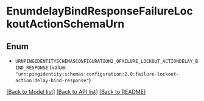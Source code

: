 # EnumdelayBindResponseFailureLockoutActionSchemaUrn

## Enum


* `URNPINGIDENTITYSCHEMASCONFIGURATION2_0FAILURE_LOCKOUT_ACTIONDELAY_BIND_RESPONSE` (value: `"urn:pingidentity:schemas:configuration:2.0:failure-lockout-action:delay-bind-response"`)


[[Back to Model list]](../README.md#documentation-for-models) [[Back to API list]](../README.md#documentation-for-api-endpoints) [[Back to README]](../README.md)


